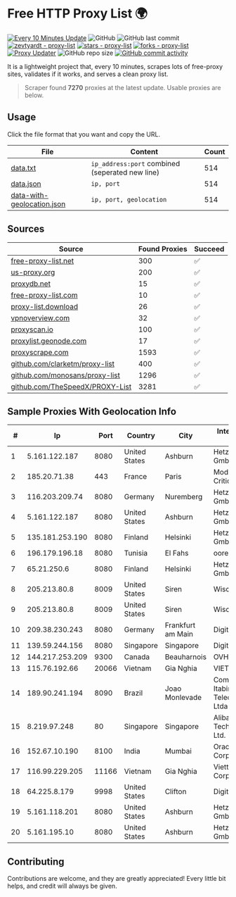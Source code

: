
# Free HTTP Proxy List 🌍

[![Every 10 Minutes Update](https://github.com/mertguvencli/http-proxy-list/actions/workflows/main.yml/badge.svg?branch=main)](https://github.com/mertguvencli/http-proxy-list/actions/workflows/main.yml)
![GitHub](https://img.shields.io/github/license/mertguvencli/http-proxy-list)
![GitHub last commit](https://img.shields.io/github/last-commit/mertguvencli/http-proxy-list)
[![zevtyardt - proxy-list](https://img.shields.io/static/v1?label=zevtyardt&message=proxy-list&color=blue&logo=github)](https://github.com/zevtyardt/proxy-list "Go to GitHub repo")
[![stars - proxy-list](https://img.shields.io/github/stars/zevtyardt/proxy-list?style=social)](https://github.com/zevtyardt/proxy-list)
[![forks - proxy-list](https://img.shields.io/github/forks/zevtyardt/proxy-list?style=social)](https://github.com/zevtyardt/proxy-list)
[![Proxy Updater](https://github.com/zevtyardt/proxy-list/workflows/Proxy%20Updater/badge.svg)](https://github.com/zevtyardt/proxy-list/actions?query=workflow:"Proxy+Updater")
![GitHub repo size](https://img.shields.io/github/repo-size/zevtyardt/proxy-list)
[![GitHub commit activity](https://img.shields.io/github/commit-activity/m/zevtyardt/proxy-list?logo=commits)](https://github.com/zevtyardt/proxy-list/commits/main)

It is a lightweight project that, every 10 minutes, scrapes lots of free-proxy sites, validates if it works, and serves a clean proxy list.

> Scraper found **7270** proxies at the latest update. Usable proxies are below.

## Usage

Click the file format that you want and copy the URL.

|File|Content|Count|
|----|-------|-----|
|[data.txt](https://raw.githubusercontent.com/mertguvencli/http-proxy-list/main/proxy-list/data.txt)|`ip_address:port` combined (seperated new line)|514|
|[data.json](https://raw.githubusercontent.com/mertguvencli/http-proxy-list/main/proxy-list/data.json)|`ip, port`|514|
|[data-with-geolocation.json](https://raw.githubusercontent.com/mertguvencli/http-proxy-list/main/proxy-list/data-with-geolocation.json)|`ip, port, geolocation`|514|

## Sources

|Source|Found Proxies|Succeed|
|------|-------------|-------|
|[free-proxy-list.net](https://free-proxy-list.net)|300|✅|
|[us-proxy.org](https://www.us-proxy.org)|200|✅|
|[proxydb.net](http://proxydb.net)|15|✅|
|[free-proxy-list.com](https://free-proxy-list.com/?page=&port=&type%5B%5D=http&type%5B%5D=https&up_time=0&search=Search)|10|✅|
|[proxy-list.download](https://www.proxy-list.download/HTTP)|26|✅|
|[vpnoverview.com](https://vpnoverview.com/privacy/anonymous-browsing/free-proxy-servers)|32|✅|
|[proxyscan.io](https://www.proxyscan.io)|100|✅|
|[proxylist.geonode.com](https://proxylist.geonode.com/api/proxy-list?limit=300&page=1&sort_by=lastChecked&sort_type=desc&protocols=http,https)|17|✅|
|[proxyscrape.com](https://api.proxyscrape.com/v2/?request=displayproxies&protocol=http&timeout=10000&country=all&ssl=all&anonymity=all)|1593|✅|
|[github.com/clarketm/proxy-list](https://raw.githubusercontent.com/clarketm/proxy-list/master/proxy-list-raw.txt)|400|✅|
|[github.com/monosans/proxy-list](https://raw.githubusercontent.com/monosans/proxy-list/main/proxies/http.txt)|1296|✅|
|[github.com/TheSpeedX/PROXY-List](https://raw.githubusercontent.com/TheSpeedX/PROXY-List/master/http.txt)|3281|✅|


## Sample Proxies With Geolocation Info

|#|Ip|Port|Country|City|Internet Service Provider|
|-|--|----|-------|----|-------------------------|
|1|5.161.122.187|8080|United States|Ashburn|Hetzner Online GmbH|
|2|185.20.71.38|443|France|Paris|Mod Mission Critical LLC|
|3|116.203.209.74|8080|Germany|Nuremberg|Hetzner Online GmbH|
|4|5.161.122.187|8080|United States|Ashburn|Hetzner Online GmbH|
|5|135.181.253.190|8080|Finland|Helsinki|Hetzner Online GmbH|
|6|196.179.196.18|8080|Tunisia|El Fahs|ooredoo TN|
|7|65.21.250.6|8080|Finland|Helsinki|Hetzner Online GmbH|
|8|205.213.80.8|8009|United States|Siren|WiscNet|
|9|205.213.80.8|8009|United States|Siren|WiscNet|
|10|209.38.230.243|8080|Germany|Frankfurt am Main|DigitalOcean, LLC|
|11|139.59.244.156|8080|Singapore|Singapore|DigitalOcean, LLC|
|12|144.217.253.209|9300|Canada|Beauharnois|OVH SAS|
|13|115.76.192.66|20066|Vietnam|Gia Nghia|VIETELGPRS|
|14|189.90.241.194|8090|Brazil|Joao Monlevade|Companhia Itabirana Telecomunicações Ltda|
|15|8.219.97.248|80|Singapore|Singapore|Alibaba (US) Technology Co., Ltd.|
|16|152.67.10.190|8100|India|Mumbai|Oracle Corporation|
|17|116.99.229.205|11166|Vietnam|Gia Nghia|Viettel Corporation|
|18|64.225.8.179|9998|United States|Clifton|DigitalOcean, LLC|
|19|5.161.118.201|8080|United States|Ashburn|Hetzner Online GmbH|
|20|5.161.195.10|8080|United States|Ashburn|Hetzner Online GmbH|



## Contributing

Contributions are welcome, and they are greatly appreciated! Every
little bit helps, and credit will always be given.

